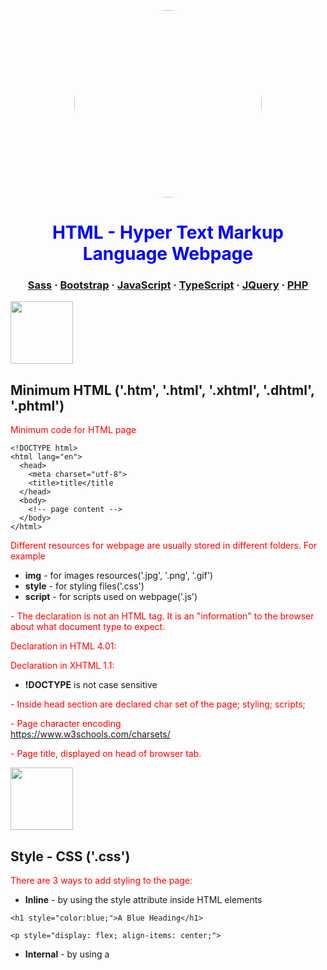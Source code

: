 <p align="center">
  <image src="img/34022590.jpg" width="300px" style="border-radius:50%">
</p style="border-radius:50%">

<h1 align="center">
  HTML - Hyper Text Markup Language Webpage
</h1>

<h3 align="center">
	<a target="_blank" href="https://sass-lang.com/">Sass</a>
	<span> · </span>
  <a target="_blank" href="https://getbootstrap.com/">Bootstrap</a>
	<span> · </span>
  <a target="_blank" href="https://www.javascript.com/">JavaScript</a>
	<span> · </span>
  <a target="_blank" href="https://www.typescriptlang.org/">TypeScript</a>
	<span> · </span>
  <a target="_blank" href="https://jquery.com/">JQuery</a>
	<span> · </span>
  <a target="_blank" href="https://www.php.net/">PHP</a>
</h3>



<image src="img/html.png" width="100px">

## Minimum HTML ('.htm', '.html', '.xhtml', '.dhtml', '.phtml')
Minimum code for HTML page

```
<!DOCTYPE html>
<html lang="en">
  <head>
    <meta charset="utf-8">
    <title>title</title
  </head>
  <body>
    <!-- page content -->
  </body>
</html>
```

Different resources for webpage are usually stored in different folders. For example
* **img** - for images resources('.jpg', '.png', '.gif')
* **style** - for styling files('.css')
* **script** - for scripts used on webpage('.js')

**<!DOCTYPE html>** - The declaration is not an HTML tag. It is an "information" to the browser about what document type to expect.

Declaration in HTML 4.01:\
**<!DOCTYPE HTML PUBLIC "-//W3C//DTD HTML 4.01 Transitional//EN" "http://www.w3.org/TR/html4/loose.dtd">**

Declaration in XHTML 1.1:\
**<!DOCTYPE html PUBLIC "-//W3C//DTD XHTML 1.1//EN" "http://www.w3.org/TR/xhtml11/DTD/xhtml11.dtd">**

* **!DOCTYPE** is not case sensitive

**<head>** - Inside head section are declared char set of the page; styling; scripts;
  
**<meta charset="utf-8">** - Page character encoding\
https://www.w3schools.com/charsets/

**<title>My Page</title>** - Page title, displayed on head of browser tab.
  
<image src="img/css.png" width="100px">

## Style - CSS ('.css')
There are 3 ways to add styling to the page:

* **Inline** - by using the style attribute inside HTML elements

```
<h1 style="color:blue;">A Blue Heading</h1>
```

```
<p style="display: flex; align-items: center;">
```

* **Internal** - by using a <style> element in the <head> section 

```
<head>
  <style>
  body {background-color: powderblue;}
  h1   {color: blue;}
  p    {color: red;}
  </style>
</head>
```

* **External** - by using a <link> element to link to an external CSS file
```
<head>
  <link rel="stylesheet" href="styles.css">
</head>
```

<image src="img/sass.png" width="100px">

## Style - Sass ('.scss')
https://sass-lang.com/ \
**Sass** - **S**yntactically **A**wesome **S**tyle**s**heet\
Sass is CSS styling extention. While CSS is interpeted straight in the browser. Sass needs pre-processor.

Sass can store values as variables. For example:
```
/* define variables for the primary colors */
$primary_1: #a2b9bc;
$primary_2: #b2ad7f;
$primary_3: #878f99;

/* use the variables */
.main-header {
  background-color: $primary_1;
}

.menu-left {
  background-color: $primary_2;
}

.menu-right {
  background-color: $primary_3;
}
```

<image src="img/bootstrap.png" width="100px">

## Style - Bootstrap
https://getbootstrap.com/ \
Bootstrap is the world’s most popular front-end open source toolkit, featuring Sass variables and mixins, responsive grid system, extensive prebuilt components, and powerful JavaScript plugins. 

**Adding bootstrap to your HTML**
1. Download Compiled CSS and JS from https://getbootstrap.com/ downloads section
2. Extract downloaded zip file.
3. Copy extracted folders('css' and 'js') into HTML project folder.
4. Add links to your HTML file header:
´´´
	<link href="css/bootstrap.min.css" rel="stylesheet"/>
	<script src="js/bootstrap.min.js"></script>
´´´	

<image src="img/js.jpg" width="100px">

## Script - JavaScript('.js')

<image src="img/ts.png" width="100px">

## Script - TypeScript('.ts', '.tsx')
https://www.typescriptlang.org/ \
TypeScript is an open-source language which builds on JavaScript, one of the world’s most used tools, by adding static type definitions.

<image src="img/jquery.png" width="100px">

## Script - JQuery('.js')
https://jquery.com/ \
jQuery is a fast, small, and feature-rich JavaScript library. It makes things like HTML document traversal and manipulation, event handling, animation, and Ajax much simpler with an easy-to-use API that works across a multitude of browsers. 

Example: Get the <button> element with the class 'continue' and change its HTML to 'Next Step...'
  
```
$( "button.continue" ).html( "Next Step..." )
```

Show the #banner-message element that is hidden with display:none in its CSS when any button in #button-container is clicked.

```
var hiddenBox = $( "#banner-message" );
$( "#button-container button" ).on( "click", function( event ) {
  hiddenBox.show();
});
```

<image src="img/php.png" width="100px">

## PHP ('.php')
https://www.php.net/ \
PHP is server side scripting language.

Example:
```
 <!DOCTYPE html>
<html>
<body>

<?php
echo "My first PHP script!";
?>

</body>
</html> 
```
